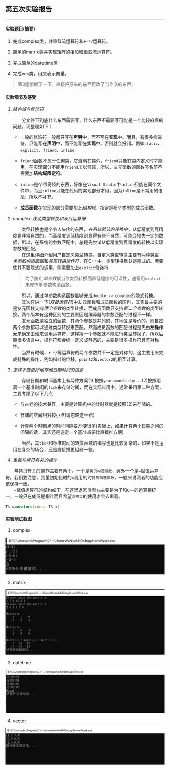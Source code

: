 ## 第五次实验报告

***

#### 实验题目(摘要)

1. 完成complex类，并重载流运算符和`+-*/`运算符。

2. 简单的matrix类并实现矩阵的相加和重载流运算符。

3. 完成简单的datetime类。

4. 完成vec类，用来表示向量。

> 第3题偷懒了一下，直接把原来的东西再改了当作交的东西。

#### 实验细节及感受

1. *结构域与修饰符*

    &emsp;&emsp;分文件下到底什么东西需要写，什么东西不需要写可能是一个比较麻烦的问题。现整理如下：

    - 一般的修饰符一般都只写在**声明**中，而不写在**实现**中。而且，有很多修饰符，只能写在**声明**中，而不能写在**实现**中，否则就会报错。例如`static`、`explicit`、`friend`、`inline`.

    - `friend`函数不属于任何类，它游离在类外，`friend`只能在类内定义时才能用，在实现部分不能用`friend`加以修饰，所以，友元函数的函数签名前不需要加**结构域限定符**。

    - `inline`是个很奇怪的东西，好像在`Visual Studio`中`inline`只能在同个文件中，而且`inline`只能在代码的实现部分才用，因为`inline`是不常用的语法，所以不补充。

    - **成员函数**在实现的部分需要加上*结构域*，指定是那个类型的成员函数。

2. *complex-浅谈类型转换和双目运算符*

    &emsp;&emsp;类型转换也是个令人头疼的东西，*在系统默认的转换中*，从低精度到高精度是非常自然的，而高精度到低精度则显得有些不自然，可能会损失一定的数据，所以，在系统的参数匹配中，总是先尝试从低精度到高精度的转换以实现参数的匹配。
    <br/>&emsp;&emsp;在这里详细介绍用户自定义类型转换。自定义类型转换主要有两种类型-*单参数构造函数*和*类型转换操作符*，在C++中，类型转换默认是隐式的。若要使其不要隐式的调用，则需要加上`explcit`修饰符

    > 为了防止*单参数*被当作类型转换而降低程序的可读性，通常用`explcit`来修饰单参数构造函数。

    &emsp;&emsp;所以，通过单参数构造函数能够完成`double -> complex`的隐式转换。
    <br/>&emsp;&emsp;其次在讲一下(*双目运算符*)中友元函数和成员函数的区别，其实最主要的是友元函数支持*两个参数*的类型转换，而成员函数只支持*第二个参数*的类型转换。两个版本有这种区别的主要原因是编译器的参数匹配的过程不一样。
    <br/>&emsp;&emsp;友元函数是独立的函数，其两个参数是并列的，其地位是等价的，则自然两个参数都可以通过类型转换来匹配。然而成员函数的匹配过程是先由**左操作元**来确定由谁来调用运算符，这样第一个参数就不能进行类型转换了，所以后期很多语言中，操作符都会统一定义成静态的，主要是很多操作符具有对称性。
    <br/>&emsp;&emsp;当然有时候，`+-*/`等运算符的两个参数并不一定是对称的，这主要用来完成特殊的操作，例如指针的位移，`point2`和`vector2`的相互计算。

3. *怎样才能更好地存储日期时间的信息*

    &emsp;&emsp;存储日期和时间基本上有两种方案(1) 按照`year.month.day...`(2)按照距离一个基准时间的`tick`来存储时间，而在实际应用中，通常采用第二种方案，主要考虑了以下几点

    - 与古老的技术兼容，主要是计算机中的计时器就是按照(2)来存储的。

    - 存储的空间相对较小点(请忽略这一点)

    - 计算两个时刻点的时间间隔要方便很多(实际上，如果计算两个日期之间的间隔的话，其实还是选定一个基准点要比直接推方便)

    &emsp;&emsp;当然，其`tick`和标准时间的转换函数的编写也是比较复杂的，如果不是运用在复杂的场合，还是直接推更粗暴一些。

4. *重载与拷贝有关的操作*

&emsp;&emsp;与拷贝有关的操作主要有两个，一个是`拷贝构造函数`，另外一个是`=`赋值运算符。我们要注意，变量初始化时的`=`调用的时`拷贝构造函数`，一般来说两者的功能应该保持一致。
<br/>&emsp;&emsp;`=`赋值运算符的结构如下，在这里返回类型`T&`主要是为了和`C++`的运算相统一，一般只在成员是指针而且希望`深拷贝`的使用才会去重载。
```cpp
T& operator=(const T& x)
```

#### 实验测试截图

1. complex

![截图](../.image/e7.png)

2. matrix

![截图](../.image/e8.png)

3. datetime

![截图](../.image/e9.png)

4. vector

![截图](../.image/e10.png)
